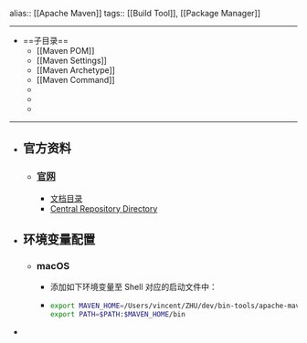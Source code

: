 alias:: [[Apache Maven]]
tags:: [[Build Tool]], [[Package Manager]]

- ---
- ==子目录==
	- [[Maven POM]]
	- [[Maven Settings]]
	- [[Maven Archetype]]
	- [[Maven Command]]
	-
	-
	-
- ---
- ## 官方资料
	- ### [官网](https://maven.apache.org/index.html)
		- [文档目录](https://maven.apache.org/guides/index.html)
		- [Central Repository Directory](https://repo.maven.apache.org/maven2/)
- ## 环境变量配置
	- ### macOS
		- 添加如下环境变量至 Shell 对应的启动文件中：
		- ``` sh
		  export MAVEN_HOME=/Users/vincent/ZHU/dev/bin-tools/apache-maven-3.5.4
		  export PATH=$PATH:$MAVEN_HOME/bin
		  ```
-